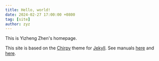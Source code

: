 ```yaml
---
title: Hello, world!
date: 2024-02-27 17:00:00 +0800
tag: [site]
author: zyz
---
```


This is Yizheng Zhen's homepage.

This site is based on the [Chirpy](https://github.com/cotes2020/jekyll-theme-chirpy) theme
for [Jekyll](https://github.com/jekyll/jekyll).
See manuals [here](https://chirpy.cotes.page/) and [here](https://jekyllrb.com/).
